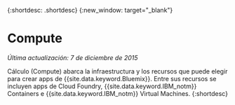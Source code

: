 {:shortdesc: .shortdesc} 
{:new_window: target="_blank"}

# Compute
*Última actualización: 7 de diciembre de 2015*

Cálculo (Compute) abarca la infraestructura y los recursos que puede elegir para crear apps de {{site.data.keyword.Bluemix}}. Entre sus recursos se incluyen apps de Cloud Foundry, {{site.data.keyword.IBM_notm}} Containers e {{site.data.keyword.IBM_notm}} Virtual Machines.
{:shortdesc}

